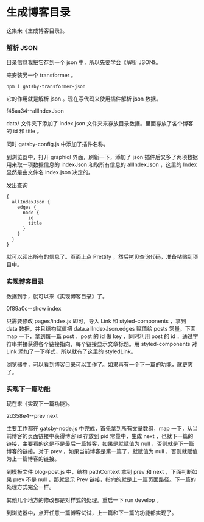 # 生成博客目录

这集来《生成博客目录》。

### 解析 JSON

目录信息我把它存到一个 json 中，所以先要学会《解析 JSON》。

来安装另一个 transformer 。


```
npm i gatsby-transformer-json
```

它的作用就是解析 json 。现在写代码来使用插件解析 json 数据。

f45aa34--allIndexJson

data/ 文件夹下添加了 index.json 文件夹来存放目录数据。里面存放了各个博客的 id 和 title 。

同时 gatsby-config.js 中添加了插件名称。

到浏览器中，打开 graphiql 界面，刷新一下，添加了 json 插件后又多了两项数据用来取一项数据信息的 indexJson 和取所有信息的 allIndexJson ，这里的 Index 显然是由文件名 index.json 决定的。

发出查询

```
{
  allIndexJson {
    edges {
      node {
        id
        title
      }
    }
  }
}
```

就可以读出所有的信息了。页面上点 Prettify ，然后拷贝查询代码，准备粘贴到项目中。

### 实现博客目录

数据到手，就可以来《实现博客目录》了。

0f89a0c--show index

只需要修改 pages/index.js 即可，导入 Link 和 styled-components ，拿到 data 数据，并且结构赋值把 data.allIndexJson.edges 赋值给 posts 常量。下面 map 一下，拿到每一篇 post ，post 的 id 做 key ，同时利用 post 的 id ，通过字符串拼接获得各个链接指向，每个链接显示文章标题。用 styled-components 对 Link 添加了一下样式，所以就有了这里的 styledLink。

浏览器中，可以看到博客目录可以工作了。如果再有一个下一篇的功能，就更爽了。

### 实现下一篇功能

现在来《实现下一篇功能》。

2d358e4--prev next

主要工作都在 gatsby-node.js 中完成，首先拿到所有文章数组，map 一下，从当前博客的页面链接中获得博客 id 存放到 pid 常量中，生成 next ，也就下一篇的链接，主要看的这是不是最后一篇博客，如果是就赋值为 null ，否则就是下一篇博客的链接。对于 prev ，如果当前博客是第一篇了，就赋值为 null ，否则就赋值为上一篇博客的链接。

到模板文件 blog-post.js 中，结构 pathContext 拿到 prev 和 next ，下面判断如果 prev 不是 null ，那就显示 Prev 链接，指向的就是上一篇页面路径。下一篇的处理方式完全一样。

其他几个地方的修改都是对样式的处理。重启一下 run develop 。

到浏览器中，点开任意一篇博客试试，上一篇和下一篇的功能都实现了。
